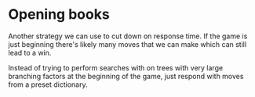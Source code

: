 # Opening books

Another strategy we can use to cut down on response time. If the game is just beginning there's likely many moves that we can make which can still lead to a win.

Instead of trying to perform searches with on trees with very large branching factors at the beginning of the game, just respond with moves from a preset dictionary.

